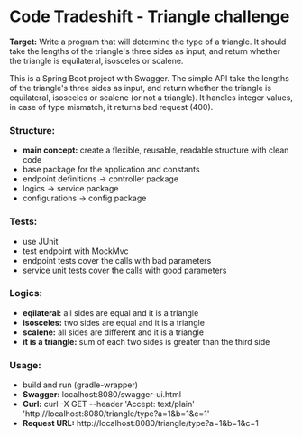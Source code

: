 # Code Tradeshift - Triangle challenge

**Target:** Write a program that will determine the type of a triangle. It should take the lengths of the triangle's three sides as input, and return whether the triangle is equilateral, isosceles or scalene.

This is a Spring Boot project with Swagger. The simple API take the lengths of the triangle's three sides as input, and return whether the triangle is equilateral, isosceles or scalene (or not a triangle). It handles integer values, in case of type mismatch, it returns bad request (400).

### Structure:
- **main concept:** create a flexible, reusable, readable structure with clean code
- base package for the application and constants
- endpoint definitions -> controller package
- logics -> service package
- configurations -> config package

### Tests:
- use JUnit
- test endpoint with MockMvc
- endpoint tests cover the calls with bad parameters
- service unit tests cover the calls with good parameters

### Logics:
- **eqilateral:** all sides are equal and it is a triangle
- **isosceles:** two sides are equal and it is a triangle
- **scalene:** all sides are different and it is a triangle
- **it is a triangle:** sum of each two sides is greater than the third side

### Usage:
- build and run (gradle-wrapper)
- **Swagger:** localhost:8080/swagger-ui.html
- **Curl:** curl -X GET --header 'Accept: text/plain' 'http://localhost:8080/triangle/type?a=1&b=1&c=1'
- **Request URL:** http://localhost:8080/triangle/type?a=1&b=1&c=1